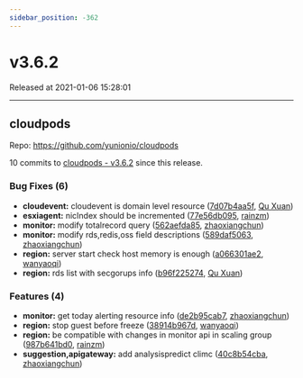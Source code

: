 ```yaml
---
sidebar_position: -362
---
```


# v3.6.2

Released at 2021-01-06 15:28:01

-----

## cloudpods

Repo: https://github.com/yunionio/cloudpods

10 commits to [cloudpods - v3.6.2] since this release.

### Bug Fixes (6)
- **cloudevent:** cloudevent is domain level resource ([7d07b4aa5f](https://github.com/yunionio/cloudpods/commit/7d07b4aa5fe76add0c9b2c16e2b7c07ad054d063), [Qu Xuan](mailto:quxuan@yunionyun.com))
- **esxiagent:** nicIndex should be incremented ([77e56db095](https://github.com/yunionio/cloudpods/commit/77e56db0958823caca7c82e44e453959dd910ef3), [rainzm](mailto:mjoycarry@gmail.com))
- **monitor:** modify totalrecord query ([562aefda85](https://github.com/yunionio/cloudpods/commit/562aefda85a9af89853e11f62c551d9d11bcdb94), [zhaoxiangchun](mailto:1422928955@qq.com))
- **monitor:** modify rds,redis,oss field descriptions ([589daf5063](https://github.com/yunionio/cloudpods/commit/589daf5063df58e74b0a0bfd52adb4907a394233), [zhaoxiangchun](mailto:1422928955@qq.com))
- **region:** server start check host memory is enough ([a066301ae2](https://github.com/yunionio/cloudpods/commit/a066301ae2ebdf194a6167a49662f1c41bf63c71), [wanyaoqi](mailto:wanyaoqi@yunionyun.com))
- **region:** rds list with secgorups info ([b96f225274](https://github.com/yunionio/cloudpods/commit/b96f225274b51ca3f9285a4230ecaa1bb9c242f0), [Qu Xuan](mailto:quxuan@yunionyun.com))

### Features (4)
- **monitor:** get today alerting resource info ([de2b95cab7](https://github.com/yunionio/cloudpods/commit/de2b95cab733903c9437bd8d60a016def63f5e88), [zhaoxiangchun](mailto:1422928955@qq.com))
- **region:** stop guest before freeze ([38914b967d](https://github.com/yunionio/cloudpods/commit/38914b967d96aba81844597299fb043cd4e1498c), [wanyaoqi](mailto:wanyaoqi@yunionyun.com))
- **region:** be compatible with changes in monitor api in scaling group ([987b641bd0](https://github.com/yunionio/cloudpods/commit/987b641bd0b5b5b8d8f65bfcf50fa425561f8fed), [rainzm](mailto:mjoycarry@gmail.com))
- **suggestion,apigateway:** add analysispredict climc ([40c8b54cba](https://github.com/yunionio/cloudpods/commit/40c8b54cba90102c343d53fd33b77eb9e6ff340c), [zhaoxiangchun](mailto:1422928955@qq.com))

[cloudpods - v3.6.2]: https://github.com/yunionio/cloudpods/compare/v3.6.1...v3.6.2

